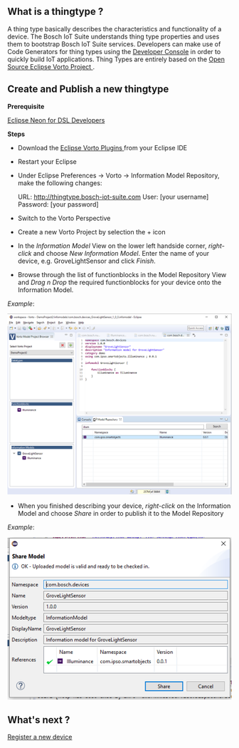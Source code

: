 ## What is a thingtype ?

A thing type basically describes the characteristics and functionality of a device. The Bosch IoT Suite understands thing type properties and uses them to bootstrap Bosch IoT Suite services. Developers can make use of Code Generators for thing types using the [Developer Console](https://console.bosch-iot-suite.com) in order to quickly build IoT applications. Thing Types are entirely based on the [Open Source Eclipse Vorto Project ](https://www.eclipse.org/vorto). 

## Create and Publish a new thingtype

**Prerequisite**

[Eclipse Neon for DSL Developers](http://www.eclipse.org/downloads/packages/eclipse-ide-java-and-dsl-developers/neon2) 

**Steps**

- Download the [Eclipse Vorto Plugins ](https://marketplace.eclipse.org/content/vorto-toolset) from your Eclipse IDE
- Restart your Eclipse
- Under Eclipse Preferences -> Vorto -> Information Model Repository, make the following changes: 
	
	URL: http://thingtype.bosch-iot-suite.com
	User: [your username]
	Password: [your password]

- Switch to the Vorto Perspective
- Create a new Vorto Project by selection the + icon
- In the _Information Model_ View on the lower left handside corner, _right-click_ and choose _New Information Model_. Enter the name of your device, e.g. GroveLightSensor and click _Finish_. 
- Browse through the list of functionblocks in the Model Repository View and _Drag n Drop_ the required functionblocks for your device onto the Information Model.

_Example_:

![Create](images/CreateThingType.png)
 
- When you finished describing your device, _right-click_ on the Information Model and choose _Share_ in order to publish it to the Model Repository 

_Example_:

![Share](images/ShareThingType.png) 

## What's next ? 

[Register a new device](register_new.md)
